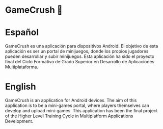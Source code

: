 # GameCrush 🧟‍

# Español 
GameCrush es una aplicación para dispositivos Android. El objetivo de esta aplicación es ser un portal de minijuegos, donde los propios jugadores pueden desarrollar y subir minijuegos. Esta aplicación ha sido el proyecto final del Ciclo Formativo de Grado Superior en Desarrollo de Aplicaciones Multiplataforma.

# English 
GameCrush is an application for Android devices. The aim of this application is to be a mini-games portal, where players themselves can develop and upload mini-games. This application has been the final project of the Higher Level Training Cycle in Multiplatform Applications Development.

